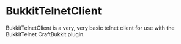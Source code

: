 BukkitTelnetClient
==================

BukkitTelnetClient is a very, very basic telnet client for use with the BukkitTelnet CraftBukkit plugin.